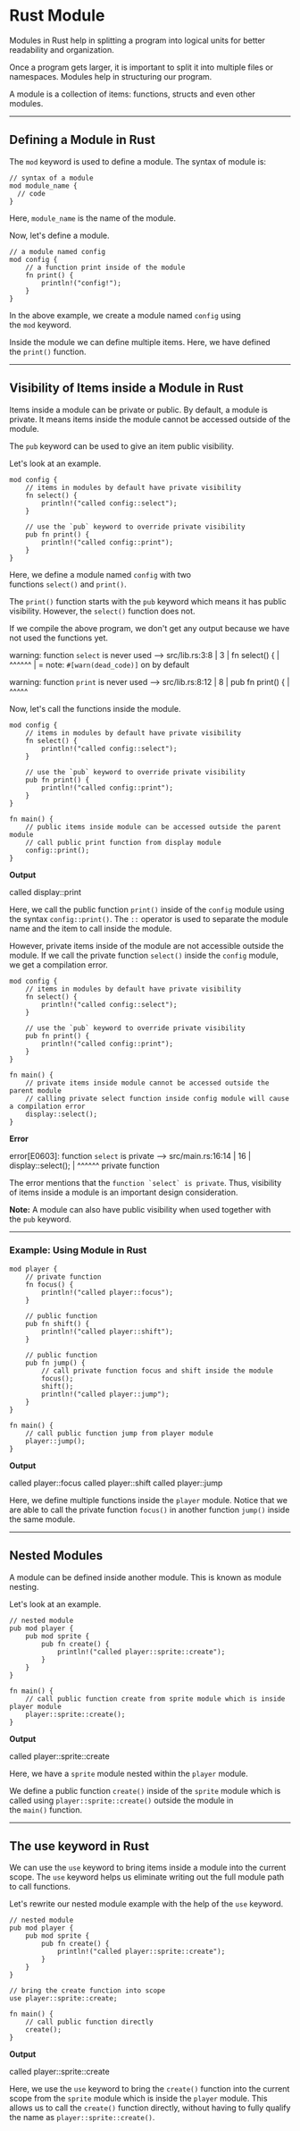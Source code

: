 # Rust Module

Modules in Rust help in splitting a program into logical units for better readability and organization.

Once a program gets larger, it is important to split it into multiple files or namespaces. Modules help in structuring our program.

A module is a collection of items: functions, structs and even other modules.

---

## Defining a Module in Rust

The `mod` keyword is used to define a module. The syntax of module is:

```
// syntax of a module
mod module_name {
  // code
}
```

Here, `module_name` is the name of the module.

Now, let's define a module.

```
// a module named config
mod config {
    // a function print inside of the module 
    fn print() {
        println!("config!");
    }
}
```

In the above example, we create a module named `config` using the `mod` keyword.

Inside the module we can define multiple items. Here, we have defined the `print()` function.

---

## Visibility of Items inside a Module in Rust

Items inside a module can be private or public. By default, a module is private. It means items inside the module cannot be accessed outside of the module.

The `pub` keyword can be used to give an item public visibility.

Let's look at an example.

```
mod config {
    // items in modules by default have private visibility
    fn select() {
        println!("called config::select");
    }

    // use the `pub` keyword to override private visibility
    pub fn print() {
        println!("called config::print");
    }
}
```

Here, we define a module named `config` with two functions `select()` and `print()`.

The `print()` function starts with the `pub` keyword which means it has public visibility. However, the `select()` function does not.

If we compile the above program, we don't get any output because we have not used the functions yet.

warning: function `select` is never used
 --> src/lib.rs:3:8
  |
3 |     fn select() {
  |        ^^^^^^
  |
  = note: `#[warn(dead_code)]` on by default

warning: function `print` is never used
 --> src/lib.rs:8:12
  |
8 |     pub fn print() {
  |            ^^^^^

Now, let's call the functions inside the module.

```
mod config {
    // items in modules by default have private visibility
    fn select() {
        println!("called config::select");
    }

    // use the `pub` keyword to override private visibility
    pub fn print() {
        println!("called config::print");
    }
}

fn main() {
    // public items inside module can be accessed outside the parent module
    // call public print function from display module
    config::print();
}
```

**Output**

called display::print

Here, we call the public function `print()` inside of the `config` module using the syntax `config::print()`. The `::` operator is used to separate the module name and the item to call inside the module.

However, private items inside of the module are not accessible outside the module. If we call the private function `select()` inside the `config` module, we get a compilation error.

```
mod config {
    // items in modules by default have private visibility
    fn select() {
        println!("called config::select");
    }

    // use the `pub` keyword to override private visibility
    pub fn print() {
        println!("called config::print");
    }
}

fn main() {
    // private items inside module cannot be accessed outside the parent module
    // calling private select function inside config module will cause a compilation error
    display::select();
}
```

**Error**

error[E0603]: function `select` is private
  --> src/main.rs:16:14
   |
16 |     display::select();
   |              ^^^^^^ private function

The error mentions that the ``function `select` is private``. Thus, visibility of items inside a module is an important design consideration.

**Note:** A module can also have public visibility when used together with the `pub` keyword.

---

### Example: Using Module in Rust

```
mod player {
    // private function
    fn focus() {
        println!("called player::focus");
    }

    // public function
    pub fn shift() {
        println!("called player::shift");
    }

    // public function
    pub fn jump() {
        // call private function focus and shift inside the module
        focus();
        shift();
        println!("called player::jump");
    }
}

fn main() {
    // call public function jump from player module
    player::jump();
}
```

**Output**

called player::focus
called player::shift
called player::jump

Here, we define multiple functions inside the `player` module. Notice that we are able to call the private function `focus()` in another function `jump()` inside the same module.

---

## Nested Modules

A module can be defined inside another module. This is known as module nesting.

Let's look at an example.

```
// nested module
pub mod player {
    pub mod sprite {
        pub fn create() {
            println!("called player::sprite::create");
        }
    }
}

fn main() {
    // call public function create from sprite module which is inside player module 
    player::sprite::create();
}
```

**Output**

called player::sprite::create

Here, we have a `sprite` module nested within the `player` module.

We define a public function `create()` inside of the `sprite` module which is called using `player::sprite::create()` outside the module in the `main()` function.

---

## The use keyword in Rust

We can use the `use` keyword to bring items inside a module into the current scope. The `use` keyword helps us eliminate writing out the full module path to call functions.

Let's rewrite our nested module example with the help of the `use` keyword.

```
// nested module
pub mod player {
    pub mod sprite {
        pub fn create() {
            println!("called player::sprite::create");
        }
    }
}

// bring the create function into scope
use player::sprite::create;

fn main() {
    // call public function directly
    create();
}
```

**Output**

called player::sprite::create

Here, we use the `use` keyword to bring the `create()` function into the current scope from the `sprite` module which is inside the `player` module. This allows us to call the `create()` function directly, without having to fully qualify the name as `player::sprite::create()`.
